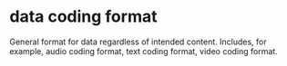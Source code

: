 # data coding format
General format for data regardless of intended content. Includes, for example, audio coding format, text coding format, video coding format.
